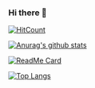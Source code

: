 ### Hi there 👋

[![HitCount](http://hits.dwyl.com/RiotGamesU/RiotGamesU.svg)](http://hits.dwyl.com/RiotGamesU/RiotGamesU)

[![Anurag's github stats](https://github-readme-stats.vercel.app/api?username=RiotGamesU&show_icons=true&theme=dark&include_all_commits=true)](https://github.com/RiotGamesU)

[![ReadMe Card](https://github-readme-stats.vercel.app/api/pin/?username=RiotGamesU&repo=RiotGamesU.github.io&show_owner=true&theme=dark)](https://github.com/RiotGamesU/RiotGamesU.github.io)

[![Top Langs](https://github-readme-stats.vercel.app/api/top-langs/?username=RiotGamesU&theme=dark&layout=compact)](https://github.com/RiotGamesU)

<!--
**RiotGamesU/RiotGamesU** is a ✨ _special_ ✨ repository because its `README.md` (this file) appears on your GitHub profile.

Here are some ideas to get you started:

- 🔭 I’m currently working on ...
- 🌱 I’m currently learning ...
- 👯 I’m looking to collaborate on ...
- 🤔 I’m looking for help with ...
- 💬 Ask me about ...
- 📫 How to reach me: ...
- 😄 Pronouns: ...
- ⚡ Fun fact: ...
-->
